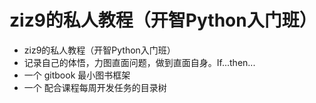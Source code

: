 #  ziz9的私人教程（开智Python入门班）
- ziz9的私人教程（开智Python入门班）
- 记录自己的体悟，力图直面问题，做到直面自身。If...then...
- 一个 gitbook 最小图书框架
- 一个 配合课程每周开发任务的目录树

